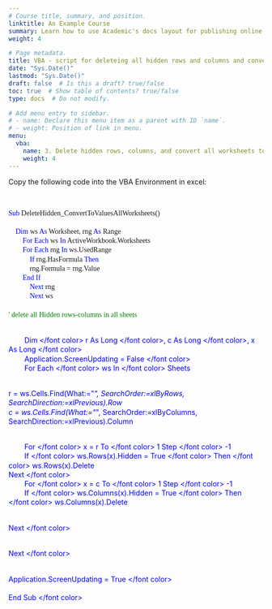 ```yaml
---
# Course title, summary, and position.
linktitle: An Example Course
summary: Learn how to use Academic's docs layout for publishing online courses, software documentation, and tutorials.
weight: 4

# Page metadata.
title: VBA - script for deleteing all hidden rows and columns and converting formulas in an excel workbook to values across all worksheets
date: "Sys.Date()"
lastmod: "Sys.Date()"
draft: false  # Is this a draft? true/false
toc: true  # Show table of contents? true/false
type: docs  # Do not modify.

# Add menu entry to sidebar.
# - name: Declare this menu item as a parent with ID `name`.
# - weight: Position of link in menu.
menu:
  vba:
    name: 3. Delete hidden rows, columns, and convert all worksheets to values
    weight: 4
---
```


Copy the following code into the VBA Environment in excel:

<br>

<html>

<style>
p.indent {
    text-indent: 30px;
}

div.a {
  line-height:130%;
}


</style>

<div class="a"> <p style="font-family:consolas"> <font color = blue> Sub </font color>  DeleteHidden_ConvertToValuesAllWorksheets()
<br>
<br> &nbsp;&nbsp;&nbsp;<font color = blue> Dim</font color> ws <font color=blue> As</font color>  Worksheet, rng  </font color> <font color=blue> As </font color> Range
<br> &nbsp;&nbsp;&nbsp;&nbsp;&nbsp;&nbsp;&nbsp; <font color=blue> For Each </font color> ws <font color=blue> In </font color> ActiveWorkbook.Worksheets
<br> &nbsp;&nbsp;&nbsp;&nbsp;&nbsp;&nbsp;&nbsp;<font color=blue> For Each </font color> rng <font color=blue> In </font color> ws.UsedRange
<br> &nbsp;&nbsp;&nbsp;&nbsp;&nbsp;&nbsp;&nbsp;&nbsp;&nbsp;&nbsp;&nbsp; <font color=blue> If </font color> rng.HasFormula <font color=blue> Then </font color>
<br> &nbsp;&nbsp;&nbsp;&nbsp;&nbsp;&nbsp;&nbsp;&nbsp;&nbsp;&nbsp;&nbsp; rng.Formula = rng.Value
<br> &nbsp;&nbsp;&nbsp;&nbsp;&nbsp;&nbsp;&nbsp; <font color=blue> End If </font color>
<br> &nbsp;&nbsp;&nbsp;&nbsp;&nbsp;&nbsp;&nbsp;&nbsp;&nbsp;&nbsp;&nbsp; <font color=blue> Next </font color> rng
<br> &nbsp;&nbsp;&nbsp;&nbsp;&nbsp;&nbsp;&nbsp;&nbsp;&nbsp;&nbsp;&nbsp; <font color=blue> Next </font color> ws
<br>
<br> <font color=green> ' delete all Hidden rows-columns in all sheets </font color>

<br> &nbsp;&nbsp;&nbsp;&nbsp;&nbsp;&nbsp;&nbsp; <font color=blue> Dim </font color> r <font color=blue> As Long </font color>, c  <font color=blue> As Long </font color>, x  <font color=blue> As Long </font color>
<br> &nbsp;&nbsp;&nbsp;&nbsp;&nbsp;&nbsp;&nbsp; Application.ScreenUpdating = <font color=blue> False </font color>
<br> &nbsp;&nbsp;&nbsp;&nbsp;&nbsp;&nbsp;&nbsp;<font color=blue> For Each </font color> ws <font color=blue> In </font color> Sheets

<br> r = ws.Cells.Find(What:="*", SearchOrder:=xlByRows, SearchDirection:=xlPrevious).Row
<br> c = ws.Cells.Find(What:="*", SearchOrder:=xlByColumns, SearchDirection:=xlPrevious).Column

<br> &nbsp;&nbsp;&nbsp;&nbsp;&nbsp;&nbsp;&nbsp; <font color=blue> For </font color> x = r <font color=blue> To </font color> 1 <font color=blue> Step </font color> -1
<br> &nbsp;&nbsp;&nbsp;&nbsp;&nbsp;&nbsp;&nbsp; <font color=blue> If </font color> ws.Rows(x).Hidden = <font color=blue> True </font color>  <font color=blue> Then </font color> ws.Rows(x).Delete
<br> <font color=blue> Next </font color>
<br> &nbsp;&nbsp;&nbsp;&nbsp;&nbsp;&nbsp;&nbsp; <font color=blue> For </font color> x = c <font color=blue> To </font color> 1 <font color=blue> Step </font color> -1
<br> &nbsp;&nbsp;&nbsp;&nbsp;&nbsp;&nbsp;&nbsp;<font color=blue> If </font color> ws.Columns(x).Hidden = <font color=blue> True </font color>  <font color=blue> Then </font color> ws.Columns(x).Delete

<br> <font color=blue> Next </font color>

<br> <font color=blue> Next </font color>

<br> Application.ScreenUpdating = <font color=blue> True </font color>
<br>
<br> <font color = blue> End Sub </font color> 
</p>

</div>
